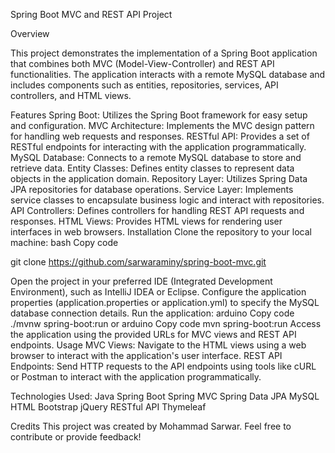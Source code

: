 Spring Boot MVC and REST API Project

Overview

This project demonstrates the implementation of a Spring Boot application that combines both MVC (Model-View-Controller) and REST API functionalities. The application interacts with a remote MySQL database and includes components such as entities, repositories, services, API controllers, and HTML views.

Features
Spring Boot: Utilizes the Spring Boot framework for easy setup and configuration.
MVC Architecture: Implements the MVC design pattern for handling web requests and responses.
RESTful API: Provides a set of RESTful endpoints for interacting with the application programmatically.
MySQL Database: Connects to a remote MySQL database to store and retrieve data.
Entity Classes: Defines entity classes to represent data objects in the application domain.
Repository Layer: Utilizes Spring Data JPA repositories for database operations.
Service Layer: Implements service classes to encapsulate business logic and interact with repositories.
API Controllers: Defines controllers for handling REST API requests and responses.
HTML Views: Provides HTML views for rendering user interfaces in web browsers.
Installation
Clone the repository to your local machine:
bash
Copy code

git clone https://github.com/sarwaraminy/spring-boot-mvc.git

Open the project in your preferred IDE (Integrated Development Environment), such as IntelliJ IDEA or Eclipse.
Configure the application properties (application.properties or application.yml) to specify the MySQL database connection details.
Run the application:
arduino
Copy code
./mvnw spring-boot:run
or
arduino
Copy code
mvn spring-boot:run
Access the application using the provided URLs for MVC views and REST API endpoints.
Usage
MVC Views: Navigate to the HTML views using a web browser to interact with the application's user interface.
REST API Endpoints: Send HTTP requests to the API endpoints using tools like cURL or Postman to interact with the application programmatically.

Technologies Used:
Java
Spring Boot
Spring MVC
Spring Data JPA
MySQL
HTML
Bootstrap
jQuery
RESTful API
Thymeleaf

Credits
This project was created by Mohammad Sarwar. Feel free to contribute or provide feedback!
